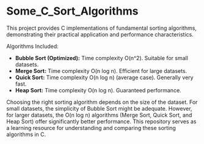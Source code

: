 # Some_C_Sort_Algorithms

This project provides C implementations of fundamental sorting algorithms, demonstrating their practical application and performance characteristics.

Algorithms Included:

* **Bubble Sort (Optimized):** Time complexity O(n^2). Suitable for small datasets.
* **Merge Sort:** Time complexity O(n log n). Efficient for large datasets.
* **Quick Sort:** Time complexity O(n log n) (average case). Generally very fast.
* **Heap Sort:** Time complexity O(n log n). Guaranteed performance.

Choosing the right sorting algorithm depends on the size of the dataset. For small datasets, the simplicity of Bubble Sort might be adequate. However, for larger datasets, the O(n log n) algorithms (Merge Sort, Quick Sort, and Heap Sort) offer significantly better performance. This repository serves as a learning resource for understanding and comparing these sorting algorithms in C.
